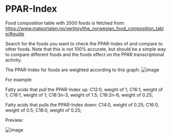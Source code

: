 # PPAR-Index

Food composition table with 2000 foods is fetched from: https://www.matportalen.no/verktoy/the_norwegian_food_composition_table/#guide

Search for the foods you want to check the PPAR-Index of and compare to other foods. Note that this is not 100% accurate, but should be a simple way to compare different foods and the foods effect on the PPAR transcriptional activity.

The PPAR-Index for foods are weighted according to this graph: 
![image](https://github.com/LeonardotNEO/PPAR-Index/assets/52072762/11b55910-383f-4b21-8fcf-760340a09d74)

For example:

Fatty acids that pull the PPAR-Index up:
C12:0, weight of 1;
C16:1, weight of 1;
C18:1, weight of 1;
C18:3n-3, weight of 1.5;
C18:2n-6, weight of 0.25;

Fatty acids that pulls the PPAR-Index down:
C14:0, weight of 0.25;
C16:0, weight of 0.5;
C18:0, weight of 0.25;

Preview:

![image](https://github.com/LeonardotNEO/PPAR-Index/assets/52072762/4070cc77-a163-45bb-a482-d384150eee89)
